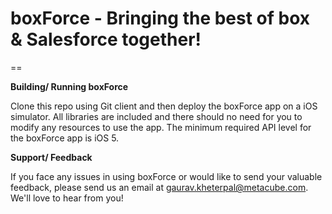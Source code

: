 # boxForce - Bringing the best of box & Salesforce together!
==

__Building/ Running boxForce__

Clone this repo using Git client and then deploy the boxForce app on a iOS simulator. All libraries are included and there should no need for you to modify any resources to use the app. The minimum required API level for the boxForce app is iOS 5.

__Support/ Feedback__

If you face any issues in using boxForce or would like to send your valuable feedback, please send us an email at gaurav.kheterpal@metacube.com. We'll love to hear from you!